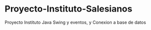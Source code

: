 # Proyecto-Instituto-Salesianos
Proyecto Instituto Java Swing y eventos, y Conexion a base de datos
